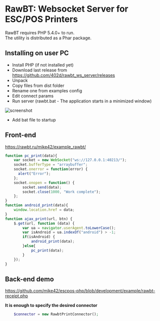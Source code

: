 # RawBT: Websocket Server for ESC/POS Printers

RawBT requires PHP 5.4.0+ to run.  
The utility is distributed as a Phar package.

## Installing on user PC
- Install PHP (if not installed yet)
- Download last release from https://github.com/402d/rawbt_ws_server/releases
- Unpack
- Copy files from dist folder
- Rename one from examples config
- Edit connect params
- Run server (rawbt.bat - The application starts in a minimized window)

![screenshot](https://cdn.jsdelivr.net/gh/402d/rawbt_ws_server@dfe92065d7cec2f2555f350f40f7c396d86da7ca/doc/screenshot.png)
 
- Add bat file to startup
 
## Front-end 
https://rawbt.ru/mike42/example_rawbt/
```js
function pc_print(data){
    var socket = new WebSocket("ws://127.0.0.1:40213/");
    socket.bufferType = "arraybuffer";
    socket.onerror = function(error) {
	  alert("Error");
    };			
	socket.onopen = function() {
		socket.send(data);
		socket.close(1000, "Work complete");
	};
}		
function android_print(data){
    window.location.href = data;  
}
function ajax_print(url, btn) {
    $.get(url, function (data) {
		var ua = navigator.userAgent.toLowerCase();
		var isAndroid = ua.indexOf("android") > -1; 
		if(isAndroid) {
		    android_print(data);
		}else{
		    pc_print(data);
		}
    });
}
```

## Back-end demo
https://github.com/mike42/escpos-php/blob/development/example/rawbt-receipt.php

**It is enough to specify the desired connector**
```php
    $connector = new RawbtPrintConnector();
```
